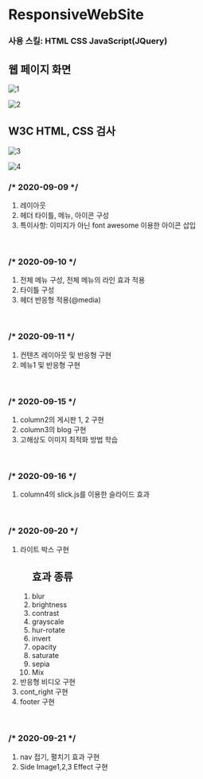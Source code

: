 # ResponsiveWebSite

<h3> 사용 스킬: HTML CSS JavaScript(JQuery)</h3>

<h2>웹 페이지 화면</h2>

![1](https://user-images.githubusercontent.com/64779472/93800827-1cf23100-fc7c-11ea-9ca9-eea5d11964ab.PNG)

![2](https://user-images.githubusercontent.com/64779472/93800831-1e235e00-fc7c-11ea-8e42-9ca348962595.PNG)

<h2>W3C HTML, CSS 검사</h2>

![3](https://user-images.githubusercontent.com/64779472/93802630-ae62a280-fc7e-11ea-998c-e6e400129fbd.PNG)

![4](https://user-images.githubusercontent.com/64779472/93802634-aefb3900-fc7e-11ea-9031-a88ecf316943.PNG)


<h3>/* 2020-09-09 */</h3>
 <ol>
  <li>레이아웃</li>
  <li>헤더 타이틀, 메뉴, 아이콘 구성</li>
  <li>특이사항: 이미지가 아닌 font awesome 이용한 아이콘 삽입</li>
 </ol>
<br>

<h3>/* 2020-09-10 */</h3>
 <ol>
  <li>전체 메뉴 구성, 전체 메뉴의 라인 효과 적용</li>
  <li>타이틀 구성</li>
  <li>헤더 반응형 적용(@media)</li>
 </ol>
<br>

<h3>/* 2020-09-11 */</h3>
 <ol>
  <li>컨텐츠 레이아웃 및 반응형 구현</li>
  <li>메뉴1 및 반응형 구현</li>
 </ol>
<br>

<h3>/* 2020-09-15 */</h3>
 <ol>
  <li>column2의 게시판 1, 2 구현</li>
  <li>column3의 blog 구현</li>
  <li>고해상도 이미지 최적화 방법 학습</li>
 </ol>
<br>

<h3>/* 2020-09-16 */</h3>
 <ol>
  <li>column4의 slick.js를 이용한 슬라이드 효과</li>
 </ol>
<br>

<h3>/* 2020-09-20 */</h3>
 <ol>
  <li>
  라이트 박스 구현
	  <ol>
	  	<h2>효과 종류</h2>
		<li>blur</li>
		<li>brightness</li>
		<li>contrast</li>
		<li>grayscale</li>
		<li>hur-rotate</li>
		<li>invert</li>
		<li>opacity</li>
		<li>saturate</li>
		<li>sepia</li>
		<li>Mix</li>
	  </ol>
  </li>
  <li>반응형 비디오 구현</li>
  <li>cont_right 구현</li>
  <li>footer 구현</li>
 </ol>
<br>

<h3>/* 2020-09-21 */</h3>
 <ol>
  <li>nav 접기, 펼치기 효과 구현</li>
  <li>Side Image1,2,3 Effect 구현</li>
 </ol>
<br>
